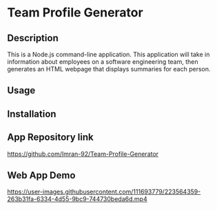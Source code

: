 # Team Profile Generator

## Description
This is a Node.js command-line application. This application will take in information about employees on a software engineering team, then generates an HTML webpage that displays summaries for each person. 

## Usage


## Installation


## App Repository link
https://github.com/Imran-92/Team-Profile-Generator

## Web App Demo
https://user-images.githubusercontent.com/111693779/223564359-263b31fa-6334-4d55-9bc9-744730beda6d.mp4


